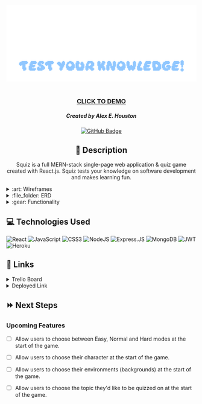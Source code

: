 <div id="header" align="center">
    <img src="public/img/squiz-logo.png" width="800">
</div>

<div id="description" align="center">

#

### [CLICK TO DEMO]()

##### Created by Alex E. Houston

[![GitHub Badge](https://img.shields.io/github/followers/alexehouston?label=Follow&style=social)](https://www.github.com/alexehouston/)

## :pencil: Description

Squiz is a full MERN-stack single-page web application & quiz game created with React.js. Squiz tests your knowledge on software development and makes learning fun.

</div>

<details>
    <summary>:art: Wireframes</summary>
        <p align="center"><img src="public/img/wireframes/home.png" width="800"></p>
        <p align="center"><img src="public/img/wireframes/leaderboard.png" width="800"></p>
        <p align="center"><img src="public/img/wireframes/gameplay.png" width="800"></p>
        <p align="center"><img src="public/img/wireframes/components.png" width="800"></p>

</details>

<details>
    <summary>:file_folder: ERD</summary>
        <p align="center"><img src="public/img/erd.png" width="800"></p>
</details>

<details>
    <summary>:gear: Functionality</summary>
        <h3 align="center">Home Page</h3>
        <p align="center"><img src="" width="800"></p>
        <h3 align="center">Leaderboard</h3>
        <p align="center"><img src="" width="800"></p>
        <h3 align="center">Gameplay</h3>
        <p align="center"><img src=""width="800"></p>
</details>

## :computer: Technologies Used

![React](https://img.shields.io/badge/react-%2320232a.svg?style=for-the-badge&logo=react&logoColor=%2361DAFB)
![JavaScript](https://img.shields.io/badge/JavaScript-F7DF1E?style=for-the-badge&logo=javascript&logoColor=black)
![CSS3](https://img.shields.io/badge/CSS3-1572B6?style=for-the-badge&logo=css3&logoColor=white)
![NodeJS](https://img.shields.io/badge/node.js-6DA55F?style=for-the-badge&logo=node.js&logoColor=white)
![Express.JS](https://img.shields.io/badge/Express.js-404D59?style=for-the-badge)
![MongoDB](https://img.shields.io/badge/MongoDB-4EA94B?style=for-the-badge&logo=mongodb&logoColor=white)
![JWT](https://img.shields.io/badge/JWT-black?style=for-the-badge&logo=JSON%20web%20tokens)
![Heroku](https://img.shields.io/badge/Heroku-430098?style=for-the-badge&logo=heroku&logoColor=white)

## :link: Links

<details>
  <summary>Trello Board</summary>
  <a href="https://trello.com/b/bAEDRVM1/squiz">Click here!</a>
</details>

<details>
  <summary>Deployed Link</summary>
  <a href="">Squiz</a>
</details>

## :fast_forward: Next Steps

### Upcoming Features

- [ ] Allow users to choose between Easy, Normal and Hard modes at the start of the game.

- [ ] Allow users to choose their character at the start of the game.

- [ ] Allow users to choose their environments (backgrounds) at the start of the game.

- [ ] Allow users to choose the topic they'd like to be quizzed on at the start of the game.